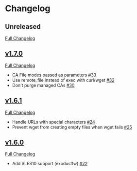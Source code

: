 Changelog
=========

## Unreleased
[Full Changelog](https://github.com/pcfens/puppet-ca_cert/compare/v1.7.0...HEAD)

## [v1.7.0](https://github.com/pcfens/puppet-ca_cert/tree/v1.7.0)
[Full Changelog](https://github.com/pcfens/puppet-ca_cert/compare/v1.6.1...v1.7.0)

- CA File modes passed as parameters [\#33](https://github.com/pcfens/puppet-ca_cert/pull/33)
- Use remote_file instead of exec with curl/wget [\#32](https://github.com/pcfens/puppet-ca_cert/pull/32)
- Don't purge managed CAs [\#30](https://github.com/pcfens/puppet-ca_cert/pull/30)


## [v1.6.1](https://github.com/pcfens/puppet-ca_cert/tree/v1.6.0)
[Full Changelog](https://github.com/pcfens/puppet-ca_cert/compare/v1.6.0...v1.6.1)

- Handle URLs with special characters [\#24](https://github.com/pcfens/puppet-ca_cert/pull/24)
- Prevent wget from creating empty files when wget fails [\#25](https://github.com/pcfens/puppet-ca_cert/issues/25)

## [v1.6.0](https://github.com/pcfens/puppet-ca_cert/tree/v1.6.0)
[Full Changelog](https://github.com/pcfens/puppet-ca_cert/compare/v1.5.1...v1.6.0)

- Add SLES10 support (exodusftw) [\#22](https://github.com/pcfens/puppet-ca_cert/pull/22)
